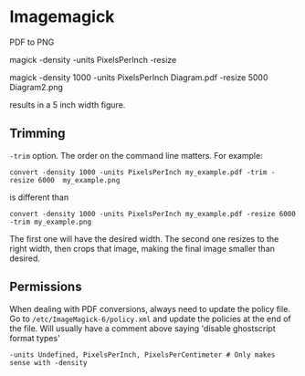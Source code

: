 # Imagemagick

PDF to PNG

magick -density <desired ppi> -units PixelsPerInch <FileName> -resize <number of pixels> <Converted File Name>

magick -density 1000 -units PixelsPerInch Diagram.pdf -resize 5000 Diagram2.png

results in a 5 inch width figure.

## Trimming

`-trim` option. The order on the command line matters. For example:

```
convert -density 1000 -units PixelsPerInch my_example.pdf -trim -resize 6000  my_example.png
```

is different than

```
convert -density 1000 -units PixelsPerInch my_example.pdf -resize 6000  -trim my_example.png
```

The first one will have the desired width. The second one resizes to the
right width, then crops that image, making the final image smaller than
desired.

## Permissions

When dealing with PDF conversions, always need to update the policy file.
Go to `/etc/ImageMagick-6/policy.xml` and update the policies at the end of the file.
Will usually have a comment above saying 'disable ghostscript format types'

```
-units Undefined, PixelsPerInch, PixelsPerCentimeter # Only makes sense with -density
```
